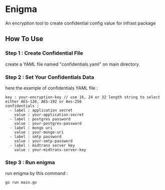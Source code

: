 # Enigma
An encryption tool to create confidential config value for infrast package

## How To Use
### Step 1 : Create Confidential File
create a YAML file named "confidentials.yaml" on main directory.
### Step 2 : Set Your Confidentials Data
here the example of confidentials YAML file : 
```
key : your-encryption-key // use 16, 24 or 32 length string to select either AES-128, AES-192 or Aes-256
confidentials :
  - label : application secret
    value : your-application-secret
  - label : postgres password
    value : your-postgres-password
  - label : mongo uri
    value : your-mongo-uri
  - label : smtp password
    value : your-smtp-password
  - label : midtrans server key
    value : your-midtrans-server-key
```
### Step 3 : Run enigma
run enigma by this command :
```
go run main.go
```
